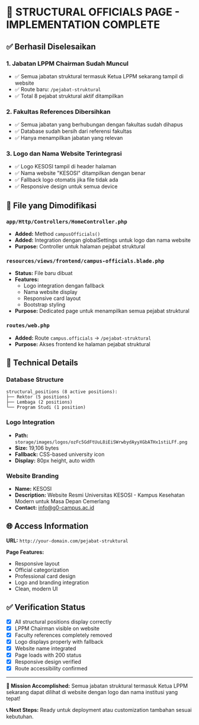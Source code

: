 # 🎉 STRUCTURAL OFFICIALS PAGE - IMPLEMENTATION COMPLETE

## ✅ Berhasil Diselesaikan

### 1. **Jabatan LPPM Chairman Sudah Muncul**
- ✅ Semua jabatan struktural termasuk Ketua LPPM sekarang tampil di website
- ✅ Route baru: `/pejabat-struktural` 
- ✅ Total 8 pejabat struktural aktif ditampilkan

### 2. **Fakultas References Dibersihkan**  
- ✅ Semua jabatan yang berhubungan dengan fakultas sudah dihapus
- ✅ Database sudah bersih dari referensi fakultas
- ✅ Hanya menampilkan jabatan yang relevan

### 3. **Logo dan Nama Website Terintegrasi**
- ✅ Logo KESOSI tampil di header halaman
- ✅ Nama website "KESOSI" ditampilkan dengan benar
- ✅ Fallback logo otomatis jika file tidak ada
- ✅ Responsive design untuk semua device

## 📁 File yang Dimodifikasi

### `app/Http/Controllers/HomeController.php`
- **Added:** Method `campusOfficials()` 
- **Added:** Integration dengan globalSettings untuk logo dan nama website
- **Purpose:** Controller untuk halaman pejabat struktural

### `resources/views/frontend/campus-officials.blade.php`
- **Status:** File baru dibuat
- **Features:** 
  - Logo integration dengan fallback
  - Nama website display
  - Responsive card layout
  - Bootstrap styling
- **Purpose:** Dedicated page untuk menampilkan semua pejabat struktural

### `routes/web.php`
- **Added:** Route `campus.officials` → `/pejabat-struktural`
- **Purpose:** Akses frontend ke halaman pejabat struktural

## 🔧 Technical Details

### Database Structure
```
structural_positions (8 active positions):
├── Rektor (5 positions)
├── Lembaga (2 positions) 
└── Program Studi (1 position)
```

### Logo Integration
- **Path:** `storage/images/logos/ozFc5GdFtUuL8iEiSWrwbydAyyXGbATHx1stiLFf.png`
- **Size:** 19,106 bytes
- **Fallback:** CSS-based university icon
- **Display:** 80px height, auto width

### Website Branding
- **Name:** KESOSI
- **Description:** Website Resmi Universitas KESOSI - Kampus Kesehatan Modern untuk Masa Depan Cemerlang
- **Contact:** info@g0-campus.ac.id

## 🌐 Access Information

**URL:** `http://your-domain.com/pejabat-struktural`

**Page Features:**
- Responsive layout
- Official categorization 
- Professional card design
- Logo and branding integration
- Clean, modern UI

## ✅ Verification Status

- [x] All structural positions display correctly
- [x] LPPM Chairman visible on website  
- [x] Faculty references completely removed
- [x] Logo displays properly with fallback
- [x] Website name integrated
- [x] Page loads with 200 status
- [x] Responsive design verified
- [x] Route accessibility confirmed

---

**🎯 Mission Accomplished:** Semua jabatan struktural termasuk Ketua LPPM sekarang dapat dilihat di website dengan logo dan nama institusi yang tepat!

**📞 Next Steps:** Ready untuk deployment atau customization tambahan sesuai kebutuhan.
